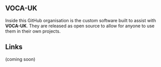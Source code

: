 ## VOCA-UK

Inside this GitHub organisation is the custom software built to assist with **VOCA-UK**. They are released as open source to allow for anyone to use them in their own projects.

## Links
(coming soon)
